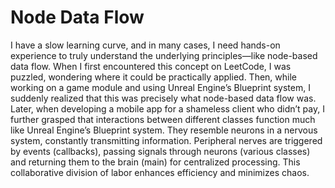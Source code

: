 # Node Data Flow

I have a slow learning curve, and in many cases, I need hands-on experience to truly understand the underlying principles—like node-based data flow. When I first encountered this concept on LeetCode, I was puzzled, wondering where it could be practically applied. Then, while working on a game module and using Unreal Engine’s Blueprint system, I suddenly realized that this was precisely what node-based data flow was. Later, when developing a mobile app for a shameless client who didn’t pay, I further grasped that interactions between different classes function much like Unreal Engine’s Blueprint system. They resemble neurons in a nervous system, constantly transmitting information. Peripheral nerves are triggered by events (callbacks), passing signals through neurons (various classes) and returning them to the brain (main) for centralized processing. This collaborative division of labor enhances efficiency and minimizes chaos.
